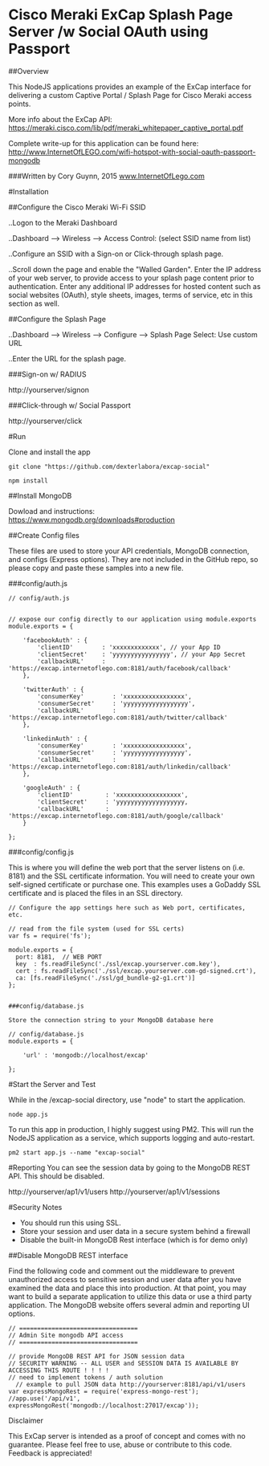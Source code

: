 # Cisco Meraki ExCap Splash Page Server /w Social OAuth using Passport

##Overview

This NodeJS applications provides an example of the ExCap interface for delivering a custom Captive Portal / Splash Page for Cisco Meraki access points.

More info about the ExCap API: https://meraki.cisco.com/lib/pdf/meraki_whitepaper_captive_portal.pdf

Complete write-up for this application can be found here: http://www.InternetOfLEGO.com/wifi-hotspot-with-social-oauth-passport-mongodb

###Written by
Cory Guynn, 2015
www.InternetOfLego.com




#Installation

##Configure the Cisco Meraki Wi-Fi SSID

..Logon to the Meraki Dashboard

..Dashboard --> Wireless --> Access Control: (select SSID name from list)

..Configure an SSID with a Sign-on or Click-through splash page.

..Scroll down the page and enable the "Walled Garden". Enter the IP address of your web server, to provide access to your splash page content prior to authentication. Enter any additional IP addresses for hosted content such as social websites (OAuth), style sheets, images, terms of service, etc in this section as well.

##Configure the Splash Page

..Dashboard --> Wireless --> Configure --> Splash Page Select: Use custom URL

..Enter the URL for the splash page. 

###Sign-on w/ RADIUS

http://yourserver/signon


###Click-through w/ Social Passport

http://yourserver/click


#Run


Clone and install the app
```
git clone "https://github.com/dexterlabora/excap-social"

npm install

```   

##Install MongoDB

Dowload and instructions:
https://www.mongodb.org/downloads#production

##Create Config files

These files are used to store your API credentials, MongoDB connection, and configs (Express options). They are not included in the GitHub repo, so please copy and paste these samples into a new file.

###config/auth.js
```
// config/auth.js


// expose our config directly to our application using module.exports
module.exports = {

    'facebookAuth' : {
        'clientID'        : 'xxxxxxxxxxxxx', // your App ID
        'clientSecret'    : 'yyyyyyyyyyyyyyyy', // your App Secret
        'callbackURL'     : 'https://excap.internetoflego.com:8181/auth/facebook/callback'
    },

    'twitterAuth' : {
        'consumerKey'        : 'xxxxxxxxxxxxxxxxx',
        'consumerSecret'     : 'yyyyyyyyyyyyyyyyyy',
        'callbackURL'        : 'https://excap.internetoflego.com:8181/auth/twitter/callback'
    },

    'linkedinAuth' : {
        'consumerKey'        : 'xxxxxxxxxxxxxxxxx',
        'consumerSecret'     : 'yyyyyyyyyyyyyyyyy',
        'callbackURL'        : 'https://excap.internetoflego.com:8181/auth/linkedin/callback'
    },

    'googleAuth' : {
        'clientID'         : 'xxxxxxxxxxxxxxxxxx',
        'clientSecret'     : 'yyyyyyyyyyyyyyyyyyy,
        'callbackURL'      : 'https://excap.internetoflego.com:8181/auth/google/callback'
    }

};
```
###config/config.js

This is where you will define the web port that the server listens on (i.e. 8181) and the SSL certificate information. You will need to create your own self-signed certificate or purchase one. This examples uses a GoDaddy SSL certificate and is placed the files in an SSL directory. 
```
// Configure the app settings here such as Web port, certificates, etc.

// read from the file system (used for SSL certs)
var fs = require('fs');

module.exports = {
  port: 8181,  // WEB PORT
  key  : fs.readFileSync('./ssl/excap.yourserver.com.key'),
  cert : fs.readFileSync('./ssl/excap.yourserver.com-gd-signed.crt'),
  ca: [fs.readFileSync('./ssl/gd_bundle-g2-g1.crt')]
};


###config/database.js

Store the connection string to your MongoDB database here

// config/database.js
module.exports = {

    'url' : 'mongodb://localhost/excap' 

};
``` 

#Start the Server and Test

While in the /excap-social directory, use "node" to start the application.

```
node app.js
```
To run this app in production, I highly suggest using PM2. This will run the NodeJS application as a service, which supports logging and auto-restart.

```
pm2 start app.js --name "excap-social"
```



#Reporting
You can see the session data by going to the MongoDB REST API. This should be disabled.

http://yourserver/ap1/v1/users
http://yourserver/ap1/v1/sessions




#Security Notes

- You should run this using SSL. 
- Store your session and user data in a secure system behind a firewall
- Disable the built-in MongoDB Rest interface (which is for demo only)



##Disable MongoDB REST interface

Find the following code and comment out the middleware to prevent unauthorized access to sensitive session and user data after you have examined the data and place this into production. At that point, you may want to build a separate application to utilize this data or use a third party application. The MongoDB website offers several admin and reporting UI options.
```
// =================================
// Admin Site mongodb API access
// =================================

// provide MongoDB REST API for JSON session data
// SECURITY WARNING -- ALL USER and SESSION DATA IS AVAILABLE BY ACCESSING THIS ROUTE ! ! ! !
// need to implement tokens / auth solution
  // example to pull JSON data http://yourserver:8181/api/v1/users
var expressMongoRest = require('express-mongo-rest');
//app.use('/api/v1', expressMongoRest('mongodb://localhost:27017/excap'));
```

Disclaimer

This ExCap server is intended as a proof of concept and comes with no guarantee. Please feel free to use, abuse or contribute to this code. Feedback is appreciated!